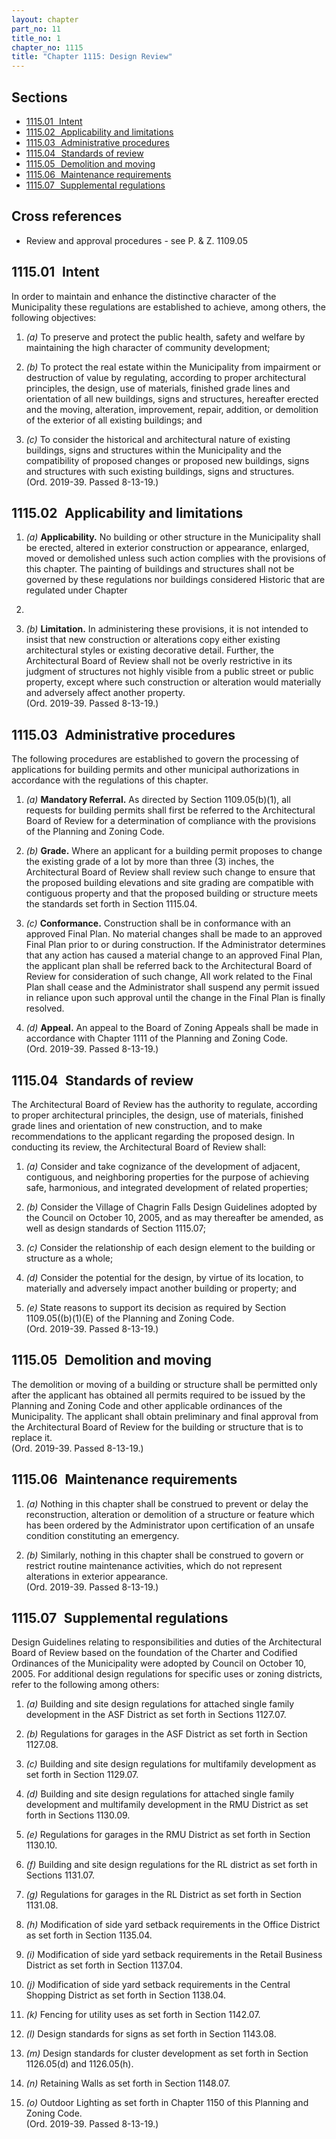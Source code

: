```yaml
---
layout: chapter
part_no: 11
title_no: 1
chapter_no: 1115
title: "Chapter 1115: Design Review"
---
```


## Sections

* [1115.01   Intent](#111501-intent)
* [1115.02   Applicability and limitations](#111502-applicability-and-limitations)
* [1115.03   Administrative procedures](#111503-administrative-procedures)
* [1115.04   Standards of review](#111504-standards-of-review)
* [1115.05   Demolition and moving](#111505-demolition-and-moving)
* [1115.06   Maintenance requirements](#111506-maintenance-requirements)
* [1115.07   Supplemental regulations](#111507-supplemental-regulations)

## Cross references

* Review and approval procedures - see P. & Z. 1109.05

## 1115.01   Intent

In order to maintain and enhance the distinctive character of the Municipality
these regulations are established to achieve, among others, the following
objectives:

1. _(a)_ To preserve and protect the public health, safety and welfare by
maintaining the high character of community development;

2. _(b)_ To protect the real estate within the Municipality from impairment or
destruction of value by regulating, according to proper architectural
principles, the design, use of materials, finished grade lines and orientation
of all new buildings, signs and structures, hereafter erected and the moving,
alteration, improvement, repair, addition, or demolition of the exterior of all
existing buildings; and

3. _(c)_ To consider the historical and architectural nature of existing
buildings, signs and structures within the Municipality and the compatibility of
proposed changes or proposed new buildings, signs and structures with such
existing buildings, signs and structures.\
(Ord. 2019-39. Passed 8-13-19.)

## 1115.02   Applicability and limitations

1. _(a)_ **Applicability.** No building or other structure in the Municipality
shall be erected, altered in exterior construction or appearance, enlarged,
moved or demolished unless such action complies with the provisions of this
chapter. The painting of buildings and structures shall not be governed by these
regulations nor buildings considered Historic that are regulated under Chapter
1146.

2. _(b)_ **Limitation.**  In administering these provisions, it is not intended
to insist that new construction or alterations copy either existing
architectural styles or existing decorative detail. Further, the Architectural
Board of Review shall not be overly restrictive in its judgment of structures
not highly visible from a public street or public property, except where such
construction or alteration would materially and adversely affect another
property.\
(Ord. 2019-39. Passed 8-13-19.)

## 1115.03   Administrative procedures

The following procedures are established to govern the processing of
applications for building permits and other municipal authorizations in
accordance with the regulations of this chapter.

1. _(a)_ **Mandatory Referral.** As directed by Section 1109.05(b)(1), all
requests for building permits shall first be referred to the Architectural Board
of Review for a determination of compliance with the provisions of the Planning
and Zoning Code.

2. _(b)_ **Grade.** Where an applicant for a building permit proposes to change
the existing grade of a lot by more than three (3) inches, the Architectural
Board of Review shall review such change to ensure that the proposed building
elevations and site grading are compatible with contiguous property and that the
proposed building or structure meets the standards set forth in Section 1115.04.

3. _(c)_ **Conformance.** Construction shall be in conformance with an approved
Final Plan. No material changes shall be made to an approved Final Plan prior to
or during construction. If the Administrator determines that any action has
caused a material change to an approved Final Plan, the applicant plan shall be
referred back to the Architectural Board of Review for consideration of such
change, All work related to the Final Plan shall cease and the Administrator
shall suspend any permit issued in reliance upon such approval until the change
in the Final Plan is finally resolved.

4. _(d)_ **Appeal.**  An appeal to the Board of Zoning Appeals shall be made in
accordance with Chapter 1111 of the Planning and Zoning Code.\
(Ord. 2019-39. Passed 8-13-19.)

## 1115.04   Standards of review

The Architectural Board of Review has the authority to regulate, according to
proper architectural principles, the design, use of materials, finished grade
lines and orientation of new construction, and to make recommendations to the
applicant regarding the proposed design. In conducting its review, the
Architectural Board of Review shall:

1. _(a)_ Consider and take cognizance of the development of adjacent,
contiguous, and neighboring properties for the purpose of achieving safe,
harmonious, and integrated development of related properties;

2. _(b)_ Consider the Village of Chagrin Falls Design Guidelines adopted by the
Council on October 10, 2005, and as may thereafter be amended, as well as design
standards of Section 1115.07;

3. _(c)_ Consider the relationship of each design element to the building or
structure as a whole;

4. _(d)_ Consider the potential for the design, by virtue of its location, to
materially and adversely impact another building or property; and

5. _(e)_ State reasons to support its decision as required by Section
1109.05((b)(1)(E) of the Planning and Zoning Code.\
(Ord. 2019-39. Passed 8-13-19.)

## 1115.05   Demolition and moving

The demolition or moving of a building or structure shall be permitted only
after the applicant has obtained all permits required to be issued by the
Planning and Zoning Code and other applicable ordinances of the Municipality.
The applicant shall obtain preliminary and final approval from the Architectural
Board of Review for the building or structure that is to replace it.\
(Ord. 2019-39. Passed 8-13-19.)

## 1115.06   Maintenance requirements

1. _(a)_ Nothing in this chapter shall be construed to prevent or delay the
reconstruction, alteration or demolition of a structure or feature which has
been ordered by the Administrator upon certification of an unsafe condition
constituting an emergency.

2. _(b)_ Similarly, nothing in this chapter shall be construed to govern or
restrict routine maintenance activities, which do not represent alterations in
exterior appearance.\
(Ord. 2019-39. Passed 8-13-19.)

## 1115.07   Supplemental regulations

Design Guidelines relating to responsibilities and duties of the Architectural
Board of Review based on the foundation of the Charter and Codified Ordinances
of the Municipality were adopted by Council on October 10, 2005. For additional
design regulations for specific uses or zoning districts, refer to the following
among others:

1. _(a)_ Building and site design regulations for attached single family
development in the ASF District as set forth in Sections 1127.07.

2. _(b)_ Regulations for garages in the ASF District as set forth in Section
1127.08.

3. _(c)_ Building and site design regulations for multifamily development as set
forth in Section 1129.07.

4. _(d)_ Building and site design regulations for attached single family
development and multifamily development in the RMU District as set forth in
Sections 1130.09.

5. _(e)_ Regulations for garages in the RMU District as set forth in Section
1130.10.

6. _(f)_ Building and site design regulations for the RL district as set forth
in Sections 1131.07.

7. _(g)_ Regulations for garages in the RL District as set forth in Section
1131.08.

8. _(h)_ Modification of side yard setback requirements in the Office District
as set forth in Section 1135.04.

9. _(i)_ Modification of side yard setback requirements in the Retail Business
District as set forth in Section 1137.04.

10. _(j)_ Modification of side yard setback requirements in the Central Shopping
District as set forth in Section 1138.04.

11. _(k)_ Fencing for utility uses as set forth in Section 1142.07.

12. _(l)_ Design standards for signs as set forth in Section 1143.08.

13. _(m)_ Design standards for cluster development as set forth in Section
1126.05(d) and 1126.05(h).

14. _(n)_ Retaining Walls as set forth in Section 1148.07.

15. _(o)_ Outdoor Lighting as set forth in Chapter 1150 of this Planning and
Zoning Code.\
(Ord. 2019-39. Passed 8-13-19.)
